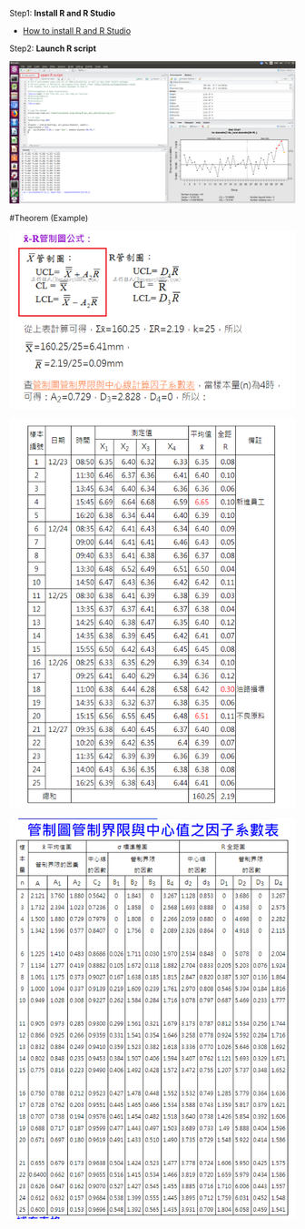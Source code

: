 Step1: **Install R and R Studio**
* [How to install R and R Studio](https://github.com/ivan0124/python-programming/wiki/How-to-install-R-and-R-Studio)

Step2: **Launch R script**

![result link](https://github.com/ivan0124/python-programming/blob/master/images/R_20190315_5.png)

#Theorem (Example)

![result link](https://github.com/ivan0124/python-programming/blob/master/images/M_20190317_6.png)

![result link](https://github.com/ivan0124/python-programming/blob/master/images/M_20190317_5.png)

![result link](https://github.com/ivan0124/python-programming/blob/master/images/M_20190317_7.png)


